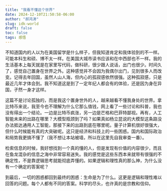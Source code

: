 ```yaml
---
title: "我看不懂这个世界"
date: 2024-12-10T21:50:58-06:00
author: "郝鸿涛"
slug: idk-world
draft: false
toc: false
tags: 感悟
---
```


不知道国内的人以为在美国留学是什么样子，但我知道肯定和我体验到的不一样。可能本科生和硕、博不太一样。在美国大城市读书应该和在中西部也不一样。我的生活基本上每天就是在家里写代码，做科研，很少跟人说话，出门也很少。时间久了，感觉自己置身在世界之外。这种感觉并不会因为我偶尔出门，见到很多人而改变。记得去年回国，虽然人山人海，但内心的孤寂感依然很强。这种孤寂感，只是最近几年才体会到。我不知道这是到了一定年纪人都会有的体验，还是因为身在异国，孑然一身才这样。

这篇不是讨论孤独的，而是我这个置身世外的人，越来越看不懂我身处的世界。拿比特币来说，我至今也不理解为什么它那么值钱，网上看了一些讨论和科普，我也没有得出一个结论。一边是比特币疯涨，另一边是芒格和巴菲特鄙视。再有，人工智能未来的出路在哪里？大模型瓶颈到了吗？如果真如杨立昆说的大模型这条路没办法抵达通用人工智能，那接下来的出路到底在哪里呢。量子计算机很好很强大，但什么时候能有真的大突破呢。这只是经济和科技上的一些困惑。国内和国际政治和局势我更搞不懂了（我不想让本站被墙，所以在这里先自我审查一番）。

检索信息的时候，我好想找到一个真的懂的人，但是发现有价值的内容很少，而且在鱼龙混杂的信息之海中非常容易迷失。我的感觉是这些东西本来就带有很强的不确定性，不是靠逻辑思考就能彻底弄懂的。如果逻辑和理性真的那么神，为什么没有一个确定的答案呢？

到最后，一切的困惑都回到最终的困惑：生命是为了什么。这更是逻辑和理性难以回答的问题。每个人都有不同的答案。科学的尽头，也许真的是宗教和信仰。

